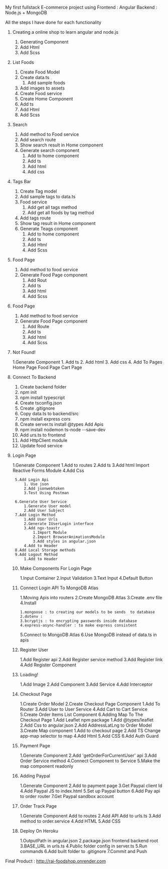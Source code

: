 My first fullstack E-commerce project using 
    Frontend : Angular 
    Backend : Node.js + MongoDB

All the steps I have done for each functionality 

1. Creating a online shop to learn angular and node.js
    1. Generating Component 
    2. Add Html
    3. Add Scss
2. List Foods
    1. Create Food Model
    2. Create data.ts
        1. Add sample foods
    3. Add images to assets
    4. Create Food service
    5. Create Home Component
    1. Add ts
    2. Add Html
    3. Add Scss
3. Search 
    1. Add method to Food service
    2. Add search route
    3. Show search result in Home component
    4. Generate search component
        1. Add to home component
        2. Add ts
        3. Add html
        4. Add css
    
4. Tags Bar
    1. Create Tag model
    2. Add sample tags to data.ts
    3. Food service 
        1. Add get all tags method
        2. Add get all foods by tag method
    4. Add tags route
    5. Show tag result in Home component
    6. Generate Teags component 
        1. Add to home component
        2. Add ts 
        3. Add Html
        4. Add Scss

5. Food Page
    1. Add method to food service
    2. Generate Food Page component
        1. Add Rout
        2. Add ts
        3. Add html 
        4. Add Scss

6. Food Page

    1. Add method to food service
    2. Generate Food Page component
        1. Add Route
        2. Add ts
        3. Add html 
        4. Add Scss

7. Not Found!

    1.Generate Component
        1. Add ts
        2. Add html
        3. Add css
        4. Add To Pages
            Home Page
            Food Page
            Cart Page

8. Connect To Backend

    1. Create backend folder
    2. npm init
    3. npm install typescript
    4. Create tsconfig.json
    5. Create .gitignore
    6. Copy data.ts to backend/src
    7. npm install express cors
    8. Create server.ts
        install @types
        Add Apis
    9. npm install nodemon ts-node --save-dev
    10. Add urs.ts to frontend
    11. Add HttpClient module
    12. Update food service

9. Login Page

    1.Generate Component
        1.Add to routes
        2.Add ts
        3.Add html
            Import Reactive Forms Module
        4.Add Css
        
        5.Add Login Api
            1. Use json
            2.Add jsonwebtoken
            3.Test Using Postman
       
        6.Generate User Service
            1.Generate User model
            2.Add User Subject
        7.Add Login Method
            1.Add User Urls
            2.Generate IUserLogin interface
            3.Add ngx-toastr
                1.Import Module
                2.Import BrowserAnimationsModule
                3.Add styles in angular.json
            4.Add to Header
        8.Add Local Storage methods
        9.Add Logout Method
            1.Add to Header
    
    10. Make Components For Login Page

        1.Input Container
        2.Input Validation
        3.Text Input
        4.Default Button
    
    11. Connect Login API To MongoDB Atlas

        1.Moving Apis into routers
        2.Create MongoDB Atlas
        3.Create .env file
        4.Install
          
            1.mongoose : to creating our models to be sends  to database
            2.dotenv : 
            3.bcryptjs : to encrypting passwords inside database
            4.express-async-handler : to make express consistent 
        5.Connect to MongoDB Atlas
        6.Use MongoDB instead of data.ts in apis

    12. Register User

        1.Add Register api
        2.Add Register service method
        3.Add Register link
        4.Add Register Component

    13. Loading!

        1.Add Image
        2.Add Component
        3.Add Service
        4.Add Interceptor

    14. Checkout Page

        1.Create Order Model
        2.Create Checkout Page Component
            1.Add To Router
        3.Add User to User Service
        4.Add Cart to Cart Service
        5.Create Order Items List Component
        6.Adding Map To The Checkout Page
            1.Add Leaflet npm package
                1.Add @types/leaflet
                2.Add Css to angular.json
            2.Add AddressLatLng to Order Model
            3.Create Map component
                1.Add to checkout page
                2.Add TS
                    Change app-map selector to map
            4.Add Html
            5.Add CSS
        6.Add Auth Guard

    15. Payment Page

        1.Generate Component
        2.Add 'getOrderForCurrentUser' api
        3.Add Order Service method
        4.Connect Component to Service
        5.Make the map component readonly

    16. Adding Paypal

        1.Generate Component
        2.Add to payment page
        3.Get Paypal client Id
        4.Add Paypal JS to index.html
        5.Set up Paypal button
        6.Add Pay api to order router
        7.Get Paypal sandbox account

    17. Order Track Page

        1.Generate Component
            Add to routes
        2.Add API
            Add to urls.ts
        3.Add method to order.service
        4.Add HTML
        5.Add CSS
    
    18. Deploy On Heroku

        1.OutputPath in angular.json
        2.package.json
            frontend
            backend
            root
        3.BASE_URL in urls.ts
        4.Public folder config in server.ts
        5.Run commands
        6.Add built folder to .gitignore
        7.Commit and Push


Final Product : http://rai-foodshop.onrender.com 